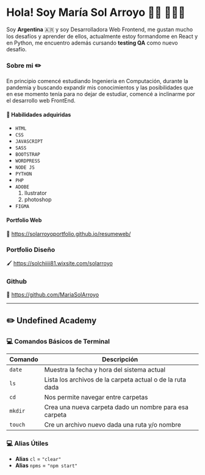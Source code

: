 # Hola! Soy María Sol Arroyo  👋🏽 👩🏽‍💻

Soy **Argentina** 🇦🇷 y soy Desarrolladora Web Frontend, me gustan mucho los desafíos y aprender de ellos, actualmente estoy formandome en React y en Python, me encuentro además cursando **testing QA** como nuevo desafío.

### Sobre mi ✏️
En principio comencé estudiando Ingenieria en Computación, durante la pandemia y buscando expandir mis conocimientos y las posibilidades que en ese momento tenía para no dejar de estudiar, comencé a inclinarme por el desarrollo web FrontEnd.

#### 🔧 Habilidades adquiridas
- ```HTML```
- ```CSS```
- ```JAVASCRIPT```
- ```SASS```
- ```BOOTSTRAP```
- ```WORDPRESS```
- ```NODE JS```
- ```PYTHON```
- ```PHP```
- ```ADOBE```
  1. llustrator
  2. photoshop
- ```FIGMA```

#### Portfolio Web
📓 https://solarroyoportfolio.github.io/resumeweb/

### Portfolio Diseño
🖌️ https://solchiiii81.wixsite.com/solarroyo

### Github
🔗 https://github.com/MariaSolArroyo


----------
## ✏️ Undefined Academy
### 💻 Comandos Básicos de Terminal 
 
|    Comando  | Descripción                                               |
| ----------- | ----------------------------------------------------------|
| ```date```  | Muestra la fecha y hora del sistema actual                |
| ```ls```    | Lista los archivos de la carpeta actual o de la ruta dada |
| ```cd```    | Nos permite navegar entre carpetas                        |
| ```mkdir``` | Crea una nueva carpeta dado un nombre para esa carpeta    |
| ```touch``` | Cre un archivo nuevo dada una ruta y/o nombre             |

### 💻 Alias Útiles
- **Alias** `cl` = ```"clear"``` 
- **Alias** `npms` = ```"npm start"``` 